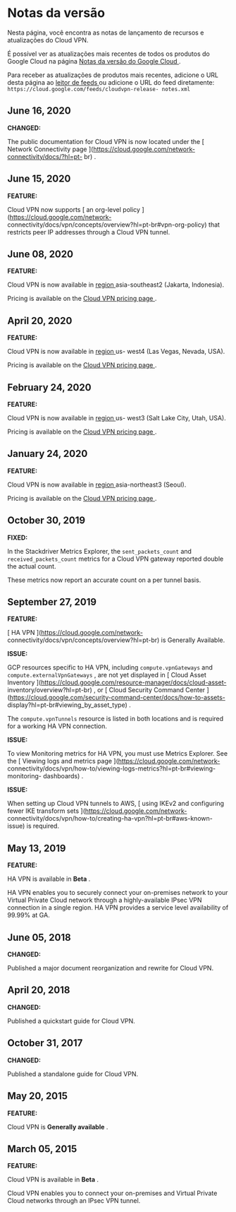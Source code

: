 #  Notas da versão

Nesta página, você encontra as notas de lançamento de recursos e atualizações
do Cloud VPN.

É possível ver as atualizações mais recentes de todos os produtos do Google
Cloud na página [ Notas da versão do Google Cloud
](https://cloud.google.com/release-notes?hl=pt-br) .

Para receber as atualizações de produtos mais recentes, adicione o URL desta
página ao [ leitor de feeds
](https://wikipedia.org/wiki/Comparison_of_feed_aggregators) ou adicione o URL
do feed diretamente: ` https://cloud.google.com/feeds/cloudvpn-release-
notes.xml `

##  June 16, 2020

**CHANGED:**

The public documentation for Cloud VPN is now located under the [ Network
Connectivity page ](https://cloud.google.com/network-connectivity/docs/?hl=pt-
br) .

##  June 15, 2020

**FEATURE:**

Cloud VPN now supports [ an org-level policy
](https://cloud.google.com/network-
connectivity/docs/vpn/concepts/overview?hl=pt-br#vpn-org-policy) that
restricts peer IP addresses through a Cloud VPN tunnel.

##  June 08, 2020

**FEATURE:**

Cloud VPN is now available in [ region
](https://cloud.google.com/compute/docs/regions-zones/?hl=pt-br#available)
asia-southeast2 (Jakarta, Indonesia).

Pricing is available on the [ Cloud VPN pricing page
](https://cloud.google.com/network-connectivity/vpn-pricing?hl=pt-br) .

##  April 20, 2020

**FEATURE:**

Cloud VPN is now available in [ region
](https://cloud.google.com/compute/docs/regions-zones/?hl=pt-br#available) us-
west4 (Las Vegas, Nevada, USA).

Pricing is available on the [ Cloud VPN pricing page
](https://cloud.google.com/network-connectivity/vpn-pricing?hl=pt-br) .

##  February 24, 2020

**FEATURE:**

Cloud VPN is now available in [ region
](https://cloud.google.com/compute/docs/regions-zones/?hl=pt-br#available) us-
west3 (Salt Lake City, Utah, USA).

Pricing is available on the [ Cloud VPN pricing page
](https://cloud.google.com/network-connectivity/vpn-pricing?hl=pt-br) .

##  January 24, 2020

**FEATURE:**

Cloud VPN is now available in [ region
](https://cloud.google.com/compute/docs/regions-zones/?hl=pt-br#available)
asia-northeast3 (Seoul).

Pricing is available on the [ Cloud VPN pricing page
](https://cloud.google.com/network-connectivity/vpn-pricing?hl=pt-br) .

##  October 30, 2019

**FIXED:**

In the Stackdriver Metrics Explorer, the ` sent_packets_count ` and `
received_packets_count ` metrics for a Cloud VPN gateway reported double the
actual count.

These metrics now report an accurate count on a per tunnel basis.

##  September 27, 2019

**FEATURE:**

[ HA VPN ](https://cloud.google.com/network-
connectivity/docs/vpn/concepts/overview?hl=pt-br) is Generally Available.

**ISSUE:**

GCP resources specific to HA VPN, including ` compute.vpnGateways ` and `
compute.externalVpnGateways ` , are not yet displayed in [ Cloud Asset
Inventory ](https://cloud.google.com/resource-manager/docs/cloud-asset-
inventory/overview?hl=pt-br) , or [ Cloud Security Command Center
](https://cloud.google.com/security-command-center/docs/how-to-assets-
display?hl=pt-br#viewing_by_asset_type) .

The ` compute.vpnTunnels ` resource is listed in both locations and is
required for a working HA VPN connection.

**ISSUE:**

To view Monitoring metrics for HA VPN, you must use Metrics Explorer. See the
[ Viewing logs and metrics page ](https://cloud.google.com/network-
connectivity/docs/vpn/how-to/viewing-logs-metrics?hl=pt-br#viewing-monitoring-
dashboards) .

**ISSUE:**

When setting up Cloud VPN tunnels to AWS, [ using IKEv2 and configuring fewer
IKE transform sets ](https://cloud.google.com/network-
connectivity/docs/vpn/how-to/creating-ha-vpn?hl=pt-br#aws-known-issue) is
required.

##  May 13, 2019

**FEATURE:**

HA VPN is available in **Beta** .

HA VPN enables you to securely connect your on-premises network to your
Virtual Private Cloud network through a highly-available IPsec VPN connection
in a single region. HA VPN provides a service level availability of 99.99% at
GA.

##  June 05, 2018

**CHANGED:**

Published a major document reorganization and rewrite for Cloud VPN.

##  April 20, 2018

**CHANGED:**

Published a quickstart guide for Cloud VPN.

##  October 31, 2017

**CHANGED:**

Published a standalone guide for Cloud VPN.

##  May 20, 2015

**FEATURE:**

Cloud VPN is **Generally available** .

##  March 05, 2015

**FEATURE:**

Cloud VPN is available in **Beta** .

Cloud VPN enables you to connect your on-premises and Virtual Private Cloud
networks through an IPsec VPN tunnel.

